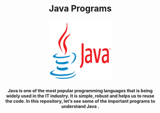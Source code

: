 <h1 align="center">Java Programs</h1>

<div align= "center"><img src="https://github.com/Ayushparikh-code/java-programs/blob/updatereadme/Java-Logo.png?raw=true" width="200" height="200"/>

<h4>Java is one of the most popular programming languages that is being widely used in the IT industry. It is simple, robust and helps us to reuse the code.  In this repository, let’s see some of the important programs to understand Java .</h4>
</div>



